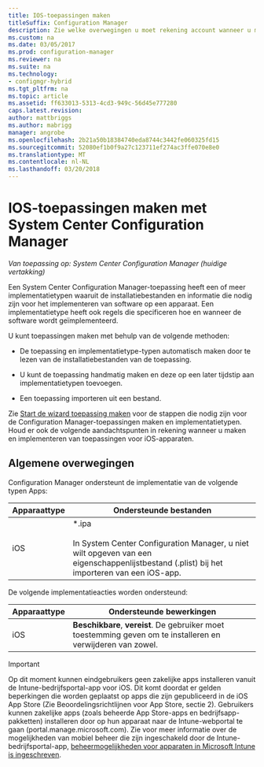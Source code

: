 ```yaml
---
title: IOS-toepassingen maken
titleSuffix: Configuration Manager
description: Zie welke overwegingen u moet rekening account wanneer u maken en implementeren van toepassingen voor iOS-apparaten.
ms.custom: na
ms.date: 03/05/2017
ms.prod: configuration-manager
ms.reviewer: na
ms.suite: na
ms.technology:
- configmgr-hybrid
ms.tgt_pltfrm: na
ms.topic: article
ms.assetid: ff633013-5313-4cd3-949c-56d45e777280
caps.latest.revision: 
author: mattbriggs
ms.author: mabrigg
manager: angrobe
ms.openlocfilehash: 2b21a50b18384740eda8744c3442fe060325fd15
ms.sourcegitcommit: 52080ef1b0f9a27c123711ef274ac3ffe070e8e0
ms.translationtype: MT
ms.contentlocale: nl-NL
ms.lasthandoff: 03/20/2018
---
```

# <a name="create-ios-applications-with-system-center-configuration-manager"></a>IOS-toepassingen maken met System Center Configuration Manager

*Van toepassing op: System Center Configuration Manager (huidige vertakking)*

Een System Center Configuration Manager-toepassing heeft een of meer implementatietypen waaruit de installatiebestanden en informatie die nodig zijn voor het implementeren van software op een apparaat. Een implementatietype heeft ook regels die specificeren hoe en wanneer de software wordt geïmplementeerd.  

 U kunt toepassingen maken met behulp van de volgende methoden:  

-   De toepassing en implementatietype-typen automatisch maken door te lezen van de installatiebestanden van de toepassing.  

-   U kunt de toepassing handmatig maken en deze op een later tijdstip aan implementatietypen toevoegen.  

-   Een toepassing importeren uit een bestand.  

Zie [Start de wizard toepassing maken](../../apps/deploy-use/create-applications.md#start-the-create-application-wizard) voor de stappen die nodig zijn voor de Configuration Manager-toepassingen maken en implementatietypen. Houd er ook de volgende aandachtspunten in rekening wanneer u maken en implementeren van toepassingen voor iOS-apparaten.  

## <a name="general-considerations"></a>Algemene overwegingen  
 Configuration Manager ondersteunt de implementatie van de volgende typen Apps:  

|Apparaattype|Ondersteunde bestanden|  
|-----------------|---------------------|  
|iOS|*.ipa<br /><br /> In System Center Configuration Manager, u niet wilt opgeven van een eigenschappenlijstbestand (.plist) bij het importeren van een iOS-app.|  

 De volgende implementatieacties worden ondersteund:  

|Apparaattype|Ondersteunde bewerkingen|  
|-----------------|-----------------------|  
|iOS|**Beschikbare**, **vereist**. De gebruiker moet toestemming geven om te installeren en verwijderen van zowel.

> [!IMPORTANT]  
>  Op dit moment kunnen eindgebruikers geen zakelijke apps installeren vanuit de Intune-bedrijfsportal-app voor iOS. Dit komt doordat er gelden beperkingen die worden geplaatst op apps die zijn gepubliceerd in de iOS App Store (Zie Beoordelingsrichtlijnen voor App Store, sectie 2). Gebruikers kunnen zakelijke apps (zoals beheerde App Store-apps en bedrijfsapp-pakketten) installeren door op hun apparaat naar de Intune-webportal te gaan (portal.manage.microsoft.com). Zie voor meer informatie over de mogelijkheden van mobiel beheer die zijn ingeschakeld door de Intune-bedrijfsportal-app, [beheermogelijkheden voor apparaten in Microsoft Intune is ingeschreven](https://technet.microsoft.com/library/dn600287.aspx).  
